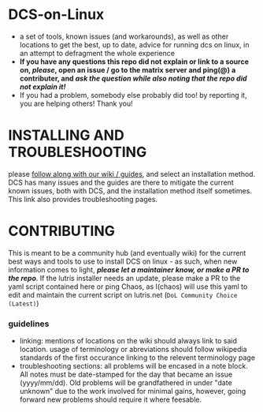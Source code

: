 # DCS-on-Linux
- a set of tools, known issues (and workarounds), as well as other locations to get the best, up to date, advice for running dcs on linux, in an attempt to defragment the whole experience
- **If you have any questions this repo did not explain or link to a source on, *please*, open an issue / go to the matrix server and ping(@) a contributer, and *ask the question while also noting that the repo did not explain it!*** 
- If you had a problem, somebody else probably did too! by reporting it, you are helping others! Thank you!




# INSTALLING AND TROUBLESHOOTING
please [follow along with our wiki / guides](https://github.com/ChaosRifle/DCS-on-Linux/wiki), and select an installation method. DCS has many issues and the guides are there to mitigate the current known issues, both with DCS, and the installation method itself sometimes. This link also provides troubleshooting pages.



# CONTRIBUTING
This is meant to be a community hub (and eventually wiki) for the current best ways and tools to use to install DCS on linux - as such, when new information comes to light, ***please let a maintainer know, or make a PR to the repo***. If the lutris installer needs an update, please make a PR to the yaml script contained here or ping Chaos, as I(chaos) will use this yaml to edit and maintain the current script on lutris.net (``DoL Community Choice (Latest)``)
### guidelines
- linking: mentions of locations on the wiki should always link to said location. usage of terminology or abreviations should follow wikipedia standards of the first occurance linking to the relevent terminology page
- troubleshooting sections: all problems will be encased in a note block. All notes must be date-stamped for the day that became an issue (yyyy/mm/dd). Old problems will be grandfathered in under "date unknown" due to the work involved for minimal gains, however, going forward new problems should require it where feesable.
